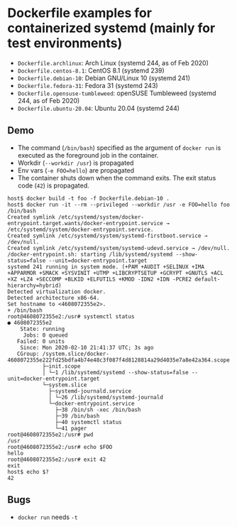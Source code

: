 # Dockerfile examples for containerized systemd (mainly for test environments)

* `Dockerfile.archlinux`: Arch Linux (systemd 244, as of Feb 2020)
* `Dockerfile.centos-8.1`: CentOS 8.1 (systemd 239)
* `Dockerfile.debian-10`: Debian GNU/Linux 10 (systemd 241)
* `Dockerfile.fedora-31`: Fedora 31 (systemd 243)
* `Dockerfile.opensuse-tumbleweed`: openSUSE Tumbleweed (systemd 244, as of Feb 2020)
* `Dockerfile.ubuntu-20.04`: Ubuntu 20.04 (systemd 244)

## Demo

* The command (`/bin/bash`) specified as the argument of `docker run` is executed as the foreground job in the container.
* Workdir (`--workdir /usr`) is propagated
* Env vars (`-e FOO=hello`) are propagated
* The container shuts down when the command exits. The exit status code (`42`) is propagated.

```console
host$ docker build -t foo -f Dockerfile.debian-10 .
host$ docker run -it --rm --privileged --workdir /usr -e FOO=hello foo /bin/bash
Created symlink /etc/systemd/system/docker-entrypoint.target.wants/docker-entrypoint.service → /etc/systemd/system/docker-entrypoint.service.
Created symlink /etc/systemd/system/systemd-firstboot.service → /dev/null.
Created symlink /etc/systemd/system/systemd-udevd.service → /dev/null.
/docker-entrypoint.sh: starting /lib/systemd/systemd --show-status=false --unit=docker-entrypoint.target
systemd 241 running in system mode. (+PAM +AUDIT +SELINUX +IMA +APPARMOR +SMACK +SYSVINIT +UTMP +LIBCRYPTSETUP +GCRYPT +GNUTLS +ACL +XZ +LZ4 +SECCOMP +BLKID +ELFUTILS +KMOD -IDN2 +IDN -PCRE2 default-hierarchy=hybrid)
Detected virtualization docker.
Detected architecture x86-64.
Set hostname to <4608072355e2>.
+ /bin/bash
root@4608072355e2:/usr# systemctl status
● 4608072355e2
    State: running
     Jobs: 0 queued
   Failed: 0 units
    Since: Mon 2020-02-10 21:41:37 UTC; 3s ago
   CGroup: /system.slice/docker-4608072355e222fd25bdfa4b74e48c3f087f4d8128814a29d4035e7a8e42a364.scope
           ├─init.scope
           │ └─1 /lib/systemd/systemd --show-status=false --unit=docker-entrypoint.target
           └─system.slice
             ├─systemd-journald.service
             │ └─26 /lib/systemd/systemd-journald
             └─docker-entrypoint.service
               ├─38 /bin/sh -xec /bin/bash
               ├─39 /bin/bash
               ├─40 systemctl status
               └─41 pager
root@4608072355e2:/usr# pwd
/usr
root@4608072355e2:/usr# echo $FOO
hello
root@4608072355e2:/usr# exit 42
exit
host$ echo $?
42
```

## Bugs
* `docker run` needs `-t`
